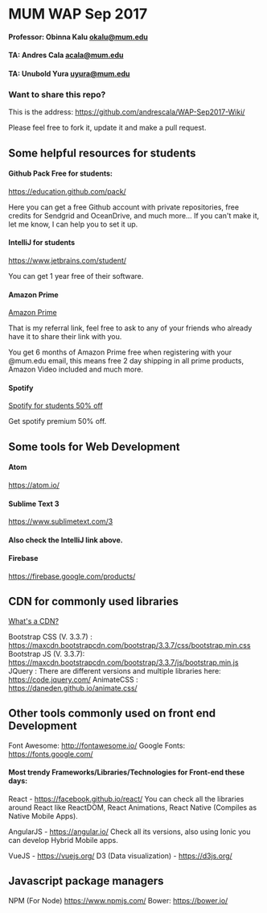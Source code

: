 # MUM WAP Sep 2017

#### Professor:  Obinna Kalu <a href="mailto:okalu@mum.edu">okalu@mum.edu</a>
#### TA: Andres Cala <a href="mailto:acala@mum.edu">acala@mum.edu</a>
#### TA: Unubold Yura	<a href="mailto:uyura@mum.edu">uyura@mum.edu</a>

### Want to share this repo?

This is the address: https://github.com/andrescala/WAP-Sep2017-Wiki/

Please feel free to fork it, update it and make a pull request.

## Some helpful resources for students

#### Github Pack Free for students:

<a href="https://education.github.com/pack/">https://education.github.com/pack/ </a>

Here you can get a free Github account with private repositories, free credits for Sendgrid and OceanDrive, and much more...
If you can't make it, let me know, I can help you to set it up.

#### IntelliJ for students

<a href="https://www.jetbrains.com/student/"> https://www.jetbrains.com/student/ </a>

You can get 1 year free of their software.

#### Amazon Prime

<a href="http://a.co/blgY7M9"> Amazon Prime </a>

That is my referral link, feel free to ask to any of your friends who already have it to share their link with you.

You get 6 months of Amazon Prime free when registering with your @mum.edu email, this means free 2 day shipping in all prime products, Amazon Video included and much more.

#### Spotify

<a href="https://www.spotify.com/us/student/"> Spotify for students 50% off </a>

Get spotify premium 50% off.


## Some tools for Web Development

#### Atom
<a href="https://atom.io/">https://atom.io/</a>

#### Sublime Text 3
<a href="https://www.sublimetext.com/3">https://www.sublimetext.com/3</a>

#### Also check the IntelliJ link above.

#### Firebase
<a href="https://firebase.google.com/products/">https://firebase.google.com/products/</a>


## CDN for commonly used libraries

<a href="https://en.wikipedia.org/wiki/Content_delivery_network"> What's a CDN?</a>

Bootstrap CSS (V. 3.3.7) : https://maxcdn.bootstrapcdn.com/bootstrap/3.3.7/css/bootstrap.min.css
Bootstrap JS (V. 3.3.7): https://maxcdn.bootstrapcdn.com/bootstrap/3.3.7/js/bootstrap.min.js
JQuery : There are different versions and multiple libraries here: <a href="https://code.jquery.com/"> https://code.jquery.com/</a>
AnimateCSS : <a href="https://daneden.github.io/animate.css/">https://daneden.github.io/animate.css/</a>

## Other tools commonly used on front end Development

Font Awesome: <a href="http://fontawesome.io/"> http://fontawesome.io/ </a>
Google Fonts: <a href="https://fonts.google.com/"> https://fonts.google.com/ </a>

#### Most trendy Frameworks/Libraries/Technologies for Front-end these days:

React - <a href="https://facebook.github.io/react/">https://facebook.github.io/react/</a>
You can check all the libraries around React like ReactDOM, React Animations, React Native (Compiles as Native Mobile Apps).

AngularJS - <a href="https://angular.io/">https://angular.io/</a>
Check all its versions, also using Ionic you can develop Hybrid Mobile apps.

VueJS - <a href="https://vuejs.org/">https://vuejs.org/</a>
D3 (Data visualization) - <a href="https://d3js.org/">https://d3js.org/</a>


## Javascript package managers

NPM (For Node) <a href="https://www.npmjs.com/">https://www.npmjs.com/</a>
Bower: <a href="https://bower.io/">https://bower.io/</a>
